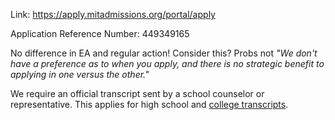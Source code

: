 Link: https://apply.mitadmissions.org/portal/apply

Application Reference Number: 449349165


No difference in EA and regular action! Consider this? Probs not
*"We don't have a preference as to when you apply, and there is no strategic benefit to applying in one versus the other."*

We require an official transcript sent by a school counselor or representative. This applies for high school and [college transcripts](https://mitadmissions.org/help/faq/college-transcripts/).


